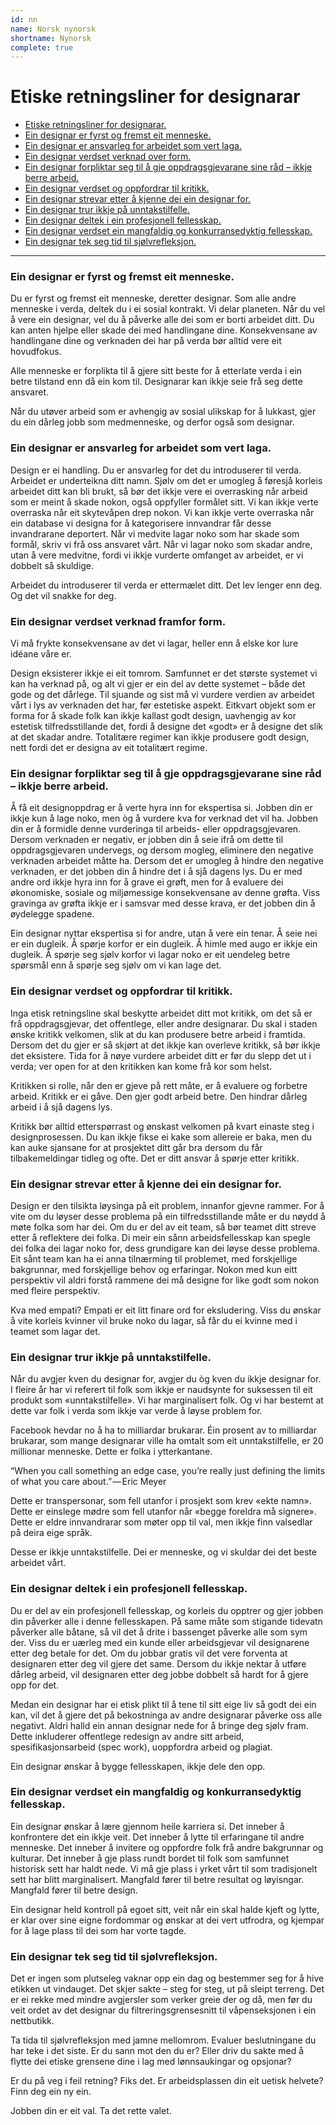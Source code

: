 ```yaml
---
id: nn
name: Norsk nynorsk
shortname: Nynorsk
complete: true
---
```


# Etiske retningsliner for designarar

* [Etiske retningsliner for designarar.](#etiske-retningsliner-for-designarar)
* [Ein designar er fyrst og fremst eit menneske.](#ein-designar-er-fyrst-og-fremst-eit-menneske)
* [Ein designar er ansvarleg for arbeidet som vert laga.](#ein-designar-er-ansvarleg-for-arbeidet-som-vert-laga)
* [Ein designar verdset verknad over form.](#ein-designar-verdset-verknad-over-form)
* [Ein designar forpliktar seg til å gje oppdragsgjevarane sine råd – ikkje berre arbeid.](#ein-designar-forpliktar-seg-til-å-gje-oppdragsgjevarane-sine-råd--ikkje-berre-arbeid)
* [Ein designar verdset og oppfordrar til kritikk.](#ein-designar-verdset-og-oppfordrar-til-kritikk)
* [Ein designar strevar etter å kjenne dei ein designar for.](#ein-designar-strevar-etter-å-kjenne-dei-ein-designar-for)
* [Ein designar trur ikkje på unntakstilfelle.](#ein-designar-trur-ikkje-på-unntakstilfelle)
* [Ein designar deltek i ein profesjonell fellesskap.](#ein-designar-deltek-i-ein-profesjonell-fellesskap)
* [Ein designar verdset ein mangfaldig og konkurransedyktig fellesskap.](#ein-designar-verdset-ein-mangfaldig-og-konkurransedyktig-fellesskap)
* [Ein designar tek seg tid til sjølvrefleksjon.](#ein-designar-tek-seg-tid-til-sjølvrefleksjon)

***

### Ein designar er fyrst og fremst eit menneske.
Du er fyrst og fremst eit menneske, deretter designar. Som alle andre menneske i verda, deltek du i ei sosial kontrakt. Vi delar planeten. Når du vel å vere ein designar, vel du å påverke alle dei som er borti arbeidet ditt. Du kan anten hjelpe eller skade dei med handlingane dine. Konsekvensane av handlingane dine og verknaden dei har på verda bør alltid vere eit hovudfokus.

Alle menneske er forplikta til å gjere sitt beste for å etterlate verda i ein betre tilstand enn då ein kom til. Designarar kan ikkje seie frå seg dette ansvaret.

Når du utøver arbeid som er avhengig av sosial ulikskap for å lukkast, gjer du ein dårleg jobb som medmenneske, og derfor også som designar.

### Ein designar er ansvarleg for arbeidet som vert laga.

Design er ei handling. Du er ansvarleg for det du introduserer til verda. Arbeidet er underteikna ditt namn. Sjølv om det er umogleg å føresjå korleis arbeidet ditt kan bli brukt, så bør det ikkje vere ei overrasking når arbeid som er meint å skade nokon, også oppfyller formålet sitt. Vi kan ikkje verte overraska når eit skytevåpen drep nokon. Vi kan ikkje verte overraska når ein database vi designa for å kategorisere innvandrar får desse invandrarane deportert. Når vi medvite lagar noko som har skade som formål, skriv vi frå oss ansvaret vårt. Når vi lagar noko som skadar andre, utan å vere medvitne, fordi vi ikkje vurderte omfanget av arbeidet, er vi dobbelt så skuldige.

Arbeidet du introduserer til verda er ettermælet ditt. Det lev lenger enn deg. Og det vil snakke for deg.

### Ein designar verdset verknad framfor form.

Vi må frykte konsekvensane av det vi lagar, heller enn å elske kor lure idéane våre er.

Design eksisterer ikkje ei eit tomrom. Samfunnet er det største systemet vi kan ha verknad på, og alt vi gjer er ein del av dette systemet – både det gode og det dårlege. Til sjuande og sist må vi vurdere  verdien av arbeidet vårt i lys av verknaden det har, før estetiske aspekt. Eitkvart objekt som er forma for å skade folk kan ikkje kallast godt design, uavhengig av kor estetisk tilfredsstillande det, fordi å designe det «godt» er å designe det slik at det skadar andre. Totalitære regimer kan ikkje produsere godt design, nett fordi det er designa av eit totalitært regime.

### Ein designar forpliktar seg til å gje oppdragsgjevarane sine råd – ikkje berre arbeid.

Å få eit designoppdrag er å verte hyra inn for ekspertisa si. Jobben din er ikkje kun å lage noko, men òg å vurdere kva for verknad det vil ha. Jobben din er å formidle denne vurderinga til arbeids- eller oppdragsgjevaren. Dersom verknaden er negativ, er jobben din å seie ifrå om dette til oppdragsgjevaren undervegs, og dersom mogleg, eliminere den negative verknaden arbeidet måtte ha. Dersom det er umogleg å hindre den negative verknaden, er det jobben din å hindre det i å sjå dagens lys. Du er med andre ord ikkje hyra inn for å grave ei grøft, men for å evaluere dei økonomiske, sosiale og miljømessige konsekvensane av denne grøfta. Viss gravinga av grøfta ikkje er i samsvar med desse krava, er det jobben din å øydelegge spadene.

Ein designar nyttar ekspertisa si for andre, utan å vere ein tenar. Å seie nei er ein dugleik. Å spørje korfor er ein dugleik. Å himle med augo er ikkje ein dugleik. Å spørje seg sjølv korfor vi lagar noko er eit uendeleg betre spørsmål enn å spørje seg sjølv om vi kan lage det.

### Ein designar verdset og oppfordrar til kritikk.

Inga etisk retningsline skal beskytte arbeidet ditt mot kritikk, om det så er frå oppdragsgjevar, det offentlege, eller andre designarar. Du skal i staden ønske kritikk velkomen, slik at du kan produsere betre arbeid i framtida. Dersom det du gjer er så skjørt at det ikkje kan overleve kritikk, så bør ikkje det eksistere. Tida for å nøye vurdere arbeidet ditt er før du slepp det ut i verda; ver open for at den kritikken kan kome frå kor som helst.

Kritikken si rolle, når den er gjeve på rett måte, er å evaluere og forbetre arbeid. Kritikk er ei gåve. Den gjer godt arbeid betre. Den hindrar dårleg arbeid i å sjå dagens lys.

Kritikk bør alltid etterspørrast og ønskast velkomen på kvart einaste steg i designprosessen. Du kan ikkje fikse ei kake som allereie er baka, men du kan auke sjansane for at prosjektet ditt går bra dersom du får tilbakemeldingar tidleg og ofte. Det er ditt ansvar å spørje etter kritikk.

### Ein designar strevar etter å kjenne dei ein designar for.

Design er den tilsikta løysinga på eit problem, innanfor gjevne rammer. For å vite om du løyser desse problema på ein tilfredsstillande måte er du nøydd å møte folka som har dei. Om du er del av eit team, så bør teamet ditt streve etter å reflektere dei folka. Di meir ein sånn arbeidsfellesskap kan spegle dei folka dei lagar noko for, dess grundigare kan dei løyse desse problema. Eit sånt team kan ha ei anna tilnærming til problemet, med forskjellige bakgrunnar, med forskjellige behov og erfaringar. Nokon med kun eitt perspektiv vil aldri forstå rammene dei må designe for like godt som nokon med fleire perspektiv.

Kva med empati? Empati er eit litt finare ord for eksludering. Viss du ønskar å vite korleis kvinner vil bruke noko du lagar, så får du ei kvinne med i teamet som lagar det.

### Ein designar trur ikkje på unntakstilfelle.

Når du avgjer kven du designar for, avgjer du òg kven du ikkje designar for. I fleire år har vi referert til folk som ikkje er naudsynte for suksessen til eit produkt som «unntakstilfelle». Vi har marginalisert folk. Og vi har bestemt at dette var folk i verda som ikkje var verde å løyse problem for.

Facebook hevdar no å ha to milliardar brukarar. Éin prosent av to milliardar brukarar, som mange designarar ville ha omtalt som eit unntakstilfelle, er 20 millionar menneske. Dette er folka i ytterkantane.

“When you call something an edge case, you’re really just defining the limits of what you care about.” — Eric Meyer

Dette er transpersonar, som fell utanfor i prosjekt som krev «ekte namn». Dette er einslege mødre som fell utanfor når «begge foreldra må signere». Dette er eldre innvandrarar som møter opp til val, men ikkje finn valsedlar på deira eige språk.

Desse er ikkje unntakstilfelle. Dei er menneske, og vi skuldar dei det beste arbeidet vårt.

### Ein designar deltek i ein profesjonell fellesskap.

Du er del av ein profesjonell fellesskap, og korleis du opptrer og gjer jobben din påverker alle i denne fellesskapen. På same måte som stigande tidevatn påverker alle båtane, så vil det å drite i bassenget påverke alle som sym der. Viss du er uærleg med ein kunde eller arbeidsgjevar vil designarene etter deg betale for det. Om du jobbar gratis vil det vere forventa at designaren etter deg vil gjere det same. Dersom du ikkje nektar å utføre dårleg arbeid, vil designaren etter deg jobbe dobbelt så hardt for å gjere opp for det.

Medan ein designar har ei etisk plikt til å tene til sitt eige liv så godt dei ein kan, vil det å gjere det på bekostninga av andre designarar påverke oss alle negativt. Aldri halld ein annan designar nede for å bringe deg sjølv fram. Dette inkluderer offentlege redesign av andre sitt arbeid, spesifikasjonsarbeid (spec work), uoppfordra arbeid og plagiat.

Ein designar ønskar å bygge fellesskapen, ikkje dele den opp.

### Ein designar verdset ein mangfaldig og konkurransedyktig fellesskap.

Ein designar ønskar å lære gjennom heile karriera si. Det inneber å konfrontere det ein ikkje veit. Det inneber å lytte til erfaringane til andre menneske. Det inneber å invitere og oppfordre folk frå andre bakgrunnar og kulturar. Det inneber å gje plass rundt bordet til folk som samfunnet historisk sett har haldt nede. Vi må gje plass i yrket vårt til som tradisjonelt sett har blitt marginalisert. Mangfald fører til betre resultat og løyisngar. Mangfald fører til betre design.

Ein designar held kontroll på egoet sitt, veit når ein skal halde kjeft og lytte, er klar over sine eigne fordommar og ønskar at dei vert utfrodra, og kjempar for å lage plass til dei som har vorte tagde.

### Ein designar tek seg tid til sjølvrefleksjon.

Det er ingen som plutseleg vaknar opp ein dag og bestemmer seg for å hive etikken ut vindauget. Det skjer sakte – steg for steg, ut på sleipt terreng. Det er ei rekke med mindre avgjersler som verker greie der og då, men før du veit ordet av det designar du filtreringsgrensesnitt til våpenseksjonen i ein nettbutikk.

Ta tida til sjølvrefleksjon med jamne mellomrom. Evaluer beslutningane du har teke i det siste. Er du sann mot den du er? Eller driv du sakte med å flytte dei etiske grensene dine i lag med lønnsaukingar og opsjonar?

Er du på veg i feil retning? Fiks det. Er arbeidsplassen din eit uetisk helvete? Finn deg ein ny ein.

Jobben din er eit val. Ta det rette valet.